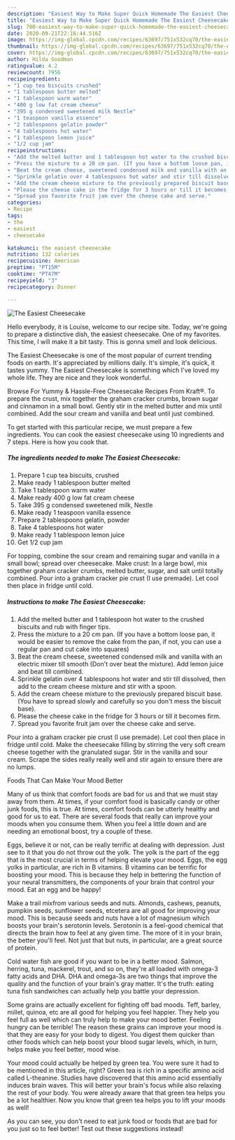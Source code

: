 ```yaml
---
description: "Easiest Way to Make Super Quick Homemade The Easiest Cheesecake"
title: "Easiest Way to Make Super Quick Homemade The Easiest Cheesecake"
slug: 700-easiest-way-to-make-super-quick-homemade-the-easiest-cheesecake
date: 2020-09-21T22:16:44.516Z
image: https://img-global.cpcdn.com/recipes/63697/751x532cq70/the-easiest-cheesecake-recipe-main-photo.jpg
thumbnail: https://img-global.cpcdn.com/recipes/63697/751x532cq70/the-easiest-cheesecake-recipe-main-photo.jpg
cover: https://img-global.cpcdn.com/recipes/63697/751x532cq70/the-easiest-cheesecake-recipe-main-photo.jpg
author: Hilda Goodman
ratingvalue: 4.2
reviewcount: 7956
recipeingredient:
- "1 cup tea biscuits crushed"
- "1 tablespoon butter melted"
- "1 tablespoon warm water"
- "400 g low fat cream cheese"
- "395 g condensed sweetened milk Nestle"
- "1 teaspoon vanilla essence"
- "2 tablespoons gelatin powder"
- "4 tablespoons hot water"
- "1 tablespoon lemon juice"
- "1/2 cup jam"
recipeinstructions:
- "Add the melted butter and 1 tablespoon hot water to the crushed biscuits and rub with finger tips."
- "Press the mixture to a 20 cm pan. (If you have a bottom loose pan, it would be easier to remove the cake from the pan, if not, you can use a regular pan and cut cake into squares)"
- "Beat the cream cheese, sweetened condensed milk and vanilla with an electric mixer till smooth (Don&#39;t over beat the mixture). Add lemon juice and beat till combined."
- "Sprinkle gelatin over 4 tablespoons hot water and stir till dissolved, then add to the cream cheese mixture and stir with a spoon."
- "Add the cream cheese mixture to the previously prepared biscuit base. (You have to spread slowly and carefully so you don&#39;t mess the biscuit base)."
- "Please the cheese cake in the fridge for 3 hours or till it becomes firm."
- "Spread you favorite fruit jam over the cheese cake and serve."
categories:
- Recipe
tags:
- the
- easiest
- cheesecake

katakunci: the easiest cheesecake 
nutrition: 132 calories
recipecuisine: American
preptime: "PT15M"
cooktime: "PT47M"
recipeyield: "3"
recipecategory: Dinner

---
```



![The Easiest Cheesecake](https://img-global.cpcdn.com/recipes/63697/751x532cq70/the-easiest-cheesecake-recipe-main-photo.jpg)

Hello everybody, it is Louise, welcome to our recipe site. Today, we're going to prepare a distinctive dish, the easiest cheesecake. One of my favorites. This time, I will make it a bit tasty. This is gonna smell and look delicious.

The Easiest Cheesecake is one of the most popular of current trending foods on earth. It's appreciated by millions daily. It's simple, it's quick, it tastes yummy. The Easiest Cheesecake is something which I've loved my whole life. They are nice and they look wonderful.

Browse For Yummy &amp; Hassle-Free Cheesecake Recipes From Kraft®. To prepare the crust, mix together the graham cracker crumbs, brown sugar and cinnamon in a small bowl. Gently stir in the melted butter and mix until combined. Add the sour cream and vanilla and beat until just combined.


To get started with this particular recipe, we must prepare a few ingredients. You can cook the easiest cheesecake using 10 ingredients and 7 steps. Here is how you cook that.

<!--inarticleads1-->

##### The ingredients needed to make The Easiest Cheesecake:

1. Prepare 1 cup tea biscuits, crushed
1. Make ready 1 tablespoon butter melted
1. Take 1 tablespoon warm water
1. Make ready 400 g low fat cream cheese
1. Take 395 g condensed sweetened milk, Nestle
1. Make ready 1 teaspoon vanilla essence
1. Prepare 2 tablespoons gelatin, powder
1. Take 4 tablespoons hot water
1. Make ready 1 tablespoon lemon juice
1. Get 1/2 cup jam


For topping, combine the sour cream and remaining sugar and vanilla in a small bowl; spread over cheesecake. Make crust: In a large bowl, mix together graham cracker crumbs, melted butter, sugar, and salt until totally combined. Pour into a graham cracker pie crust (I use premade). Let cool then place in fridge until cold. 

<!--inarticleads2-->

##### Instructions to make The Easiest Cheesecake:

1. Add the melted butter and 1 tablespoon hot water to the crushed biscuits and rub with finger tips.
1. Press the mixture to a 20 cm pan. (If you have a bottom loose pan, it would be easier to remove the cake from the pan, if not, you can use a regular pan and cut cake into squares)
1. Beat the cream cheese, sweetened condensed milk and vanilla with an electric mixer till smooth (Don&#39;t over beat the mixture). Add lemon juice and beat till combined.
1. Sprinkle gelatin over 4 tablespoons hot water and stir till dissolved, then add to the cream cheese mixture and stir with a spoon.
1. Add the cream cheese mixture to the previously prepared biscuit base. (You have to spread slowly and carefully so you don&#39;t mess the biscuit base).
1. Please the cheese cake in the fridge for 3 hours or till it becomes firm.
1. Spread you favorite fruit jam over the cheese cake and serve.


Pour into a graham cracker pie crust (I use premade). Let cool then place in fridge until cold. Make the cheesecake filling by stirring the very soft cream cheese together with the granulated sugar. Stir in the vanilla and sour cream. Scrape the sides really really well and stir again to ensure there are no lumps. 

Foods That Can Make Your Mood Better


Many of us think that comfort foods are bad for us and that we must stay away from them. At times, if your comfort food is basically candy or other junk foods, this is true. At times, comfort foods can be utterly healthy and good for us to eat. There are several foods that really can improve your moods when you consume them. When you feel a little down and are needing an emotional boost, try a couple of these.

Eggs, believe it or not, can be really terrific at dealing with depression. Just see to it that you do not throw out the yolk. The yolk is the part of the egg that is the most crucial in terms of helping elevate your mood. Eggs, the egg yolks in particular, are rich in B vitamins. B vitamins can be terrific for boosting your mood. This is because they help in bettering the function of your neural transmitters, the components of your brain that control your mood. Eat an egg and be happy!

Make a trail mixfrom various seeds and nuts. Almonds, cashews, peanuts, pumpkin seeds, sunflower seeds, etcetera are all good for improving your mood. This is because seeds and nuts have a lot of magnesium which boosts your brain's serotonin levels. Serotonin is a feel-good chemical that directs the brain how to feel at any given time. The more of it in your brain, the better you'll feel. Not just that but nuts, in particular, are a great source of protein.

Cold water fish are good if you want to be in a better mood. Salmon, herring, tuna, mackerel, trout, and so on, they're all loaded with omega-3 fatty acids and DHA. DHA and omega-3s are two things that improve the quality and the function of your brain's gray matter. It's the truth: eating tuna fish sandwiches can actually help you battle your depression. 

Some grains are actually excellent for fighting off bad moods. Teff, barley, millet, quinoa, etc are all good for helping you feel happier. They help you feel full as well which can truly help to make your mood better. Feeling hungry can be terrible! The reason these grains can improve your mood is that they are easy for your body to digest. You digest them quicker than other foods which can help boost your blood sugar levels, which, in turn, helps make you feel better, mood wise.

Your mood could actually be helped by green tea. You were sure it had to be mentioned in this article, right? Green tea is rich in a specific amino acid called L-theanine. Studies have discovered that this amino acid essentially induces brain waves. This will better your brain's focus while also relaxing the rest of your body. You were already aware that that green tea helps you be a lot healthier. Now you know that green tea helps you to lift your moods as well!

As you can see, you don't need to eat junk food or foods that are bad for you just so to feel better! Test out  these suggestions  instead!

